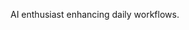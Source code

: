 AI enthusiast enhancing daily workflows.

<!---
eb2ai/eb2ai is a ✨ special ✨ repository because its `README.md` (this file) appears on your GitHub profile.
You can click the Preview link to take a look at your changes.
--->
